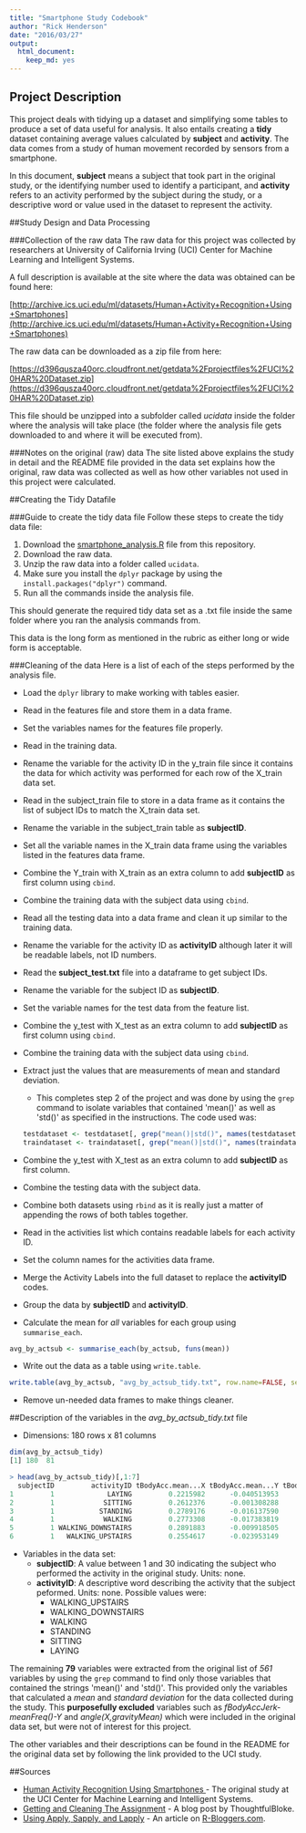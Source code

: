 ```yaml
---
title: "Smartphone Study Codebook"
author: "Rick Henderson"
date: "2016/03/27"
output:
  html_document:
    keep_md: yes
---
```


## Project Description
This project deals with tidying up a dataset and simplifying some tables to produce a set of data useful for analysis. It also entails creating a __tidy__ dataset containing average values calculated by __subject__ and __activity__. The data comes from a study of human movement recorded by sensors from a smartphone.

In this document, __subject__ means a subject that took part in the original study, or the identifying number used to identify a participant, and __activity__ refers to an activity performed by the subject during the study, or a descriptive word or value used in the dataset to represent the activity.

##Study Design and Data Processing

###Collection of the raw data
The raw data for this project was collected by researchers at University of California Irving (UCI) Center for Machine Learning and Intelligent Systems.

A full description is available at the site where the data was obtained can be found here:

[http://archive.ics.uci.edu/ml/datasets/Human+Activity+Recognition+Using+Smartphones](http://archive.ics.uci.edu/ml/datasets/Human+Activity+Recognition+Using+Smartphones)

The raw data can be downloaded as a zip file from here:

[https://d396qusza40orc.cloudfront.net/getdata%2Fprojectfiles%2FUCI%20HAR%20Dataset.zip](https://d396qusza40orc.cloudfront.net/getdata%2Fprojectfiles%2FUCI%20HAR%20Dataset.zip)

This file should be unzipped into a subfolder called _ucidata_ inside the folder where the analysis will take place (the folder where the analysis file gets downloaded to and where it will be executed from).

###Notes on the original (raw) data 
The site listed above explains the study in detail and the README file provided in the data set explains how the original, raw data was collected as well as how other variables not used in this project were calculated.

##Creating the Tidy Datafile

###Guide to create the tidy data file
Follow these steps to create the tidy data file:

1. Download the [smartphone_analysis.R](smartphone_analysis.R) file from this repository.
2. Download the raw data.
3. Unzip the raw data into a folder called `ucidata`.
4. Make sure you install the `dplyr` package by using the `install.packages("dplyr")` command.
5. Run all the commands inside the analysis file.

This should generate the required tidy data set as a .txt file inside the same folder where you ran the analysis commands from.

This data is the long form as mentioned in the rubric as either long or wide form is acceptable.

###Cleaning of the data
Here is a list of each of the steps performed by the analysis file.

* Load the `dplyr` library to make working with tables easier.
* Read in the features file and store them in a data frame.
* Set the variables names for the features file properly.
* Read in the training data.
* Rename the variable for the activity ID in the y\_train file since it contains the data for which activity was performed for each row of the X\_train data set.
* Read in the subject\_train file to store in a data frame as it contains the list of subject IDs to match the X\_train data set.
* Rename the variable in the subject\_train table as __subjectID__.
* Set all the variable names in the X\_train data frame using the variables listed in the features data frame.
* Combine the Y\_train with X\_train as an extra column to add __subjectID__ as first column using `cbind`.
* Combine the training data with the subject data using `cbind`.
* Read all the testing data into a data frame and clean it up similar to the training data.
* Rename the variable for the activity ID as __activityID__ although later it will be readable labels, not ID numbers.
* Read the __subject\_test.txt__ file into a dataframe to get subject IDs.
* Rename the variable for the subject ID as __subjectID__.
* Set the variable names for the test data from the feature list.
* Combine the y\_test with X\_test as an extra column to add __subjectID__ as first column using `cbind`.
* Combine the training data with the subject data using `cbind`.
* Extract just the values that are measurements of mean and standard deviation.
  * This completes step 2 of the project and was done by using the `grep` command to isolate variables that contained 'mean()' as well as 'std()' as specified in the instructions. The code used was:

  ```R
  testdataset <- testdataset[, grep("mean()|std()", names(testdataset) )]
  traindataset <- traindataset[, grep("mean()|std()", names(traindataset) )]
   ```

* Combine the y\_test with X\_test as an extra column to add __subjectID__ as first column.
* Combine the testing data with the subject data.
* Combine both datasets using `rbind` as it is really just a matter of appending the rows of both tables together. 
* Read in the activities list which contains readable labels for each activity ID.
* Set the column names for the activities data frame.
* Merge the Activity Labels into the full dataset to replace the __activityID__ codes.
* Group the data by __subjectID__ and __activityID__.
* Calculate the mean for *all* variables for each group using `summarise_each`.

```R
avg_by_actsub <- summarise_each(by_actsub, funs(mean))
```

* Write out the data as a table using `write.table`.

```R
write.table(avg_by_actsub, "avg_by_actsub_tidy.txt", row.name=FALSE, sep=" ")
```

* Remove un-needed data frames to make things cleaner.

##Description of the variables in the _avg\_by\_actsub\_tidy.txt_ file
* Dimensions: 180 rows x 81 columns

```R
dim(avg_by_actsub_tidy)
[1] 180  81

> head(avg_by_actsub_tidy)[,1:7]
  subjectID         activityID tBodyAcc.mean...X tBodyAcc.mean...Y tBodyAcc.mean...Z tBodyAcc.std...X tBodyAcc.std...Y
1         1             LAYING         0.2215982      -0.040513953        -0.1132036      -0.92805647     -0.836827406
2         1            SITTING         0.2612376      -0.001308288        -0.1045442      -0.97722901     -0.922618642
3         1           STANDING         0.2789176      -0.016137590        -0.1106018      -0.99575990     -0.973190056
4         1            WALKING         0.2773308      -0.017383819        -0.1111481      -0.28374026      0.114461337
5         1 WALKING_DOWNSTAIRS         0.2891883      -0.009918505        -0.1075662       0.03003534     -0.031935943
6         1   WALKING_UPSTAIRS         0.2554617      -0.023953149        -0.0973020      -0.35470803     -0.002320265
```
* Variables in the data set:
  * __subjectID__: A value between 1 and 30 indicating the subject who performed the activity in the original study. Units: none.
  * __activityID__: A descriptive word describing the activity that the subject peformed. Units: none. Possible values were: 
    * WALKING\_UPSTAIRS
    * WALKING\_DOWNSTAIRS
    * WALKING
    * STANDING
    * SITTING
    * LAYING

The remaining __79__ variables were extracted from the original list of _561_ variables by using the `grep` command to find only those variables that contained the strings 'mean()' and 'std()'. This provided only the variables that calculated a _mean_ and _standard deviation_ for the data collected during the study. This __purposefully excluded__ variables such as _fBodyAccJerk-meanFreq()-Y_ and _angle(X,gravityMean)_ which were included in the original data set, but were not of interest for this project.

The other variables and their descriptions can be found in the README for the original data set by following the link provided to the UCI study.

##Sources
* [Human Activity Recognition Using Smartphones ](http://archive.ics.uci.edu/ml/datasets/Human+Activity+Recognition+Using+Smartphones) - The original study at the UCI Center for Machine Learning and Intelligent Systems.
* [Getting and Cleaning The Assignment](https://thoughtfulbloke.wordpress.com/2015/09/09/getting-and-cleaning-the-assignment/) - A blog post by ThoughtfulBloke.
* [Using Apply, Sapply, and Lapply](http://www.r-bloggers.com/using-apply-sapply-lapply-in-r/) - An article on [R-Bloggers.com](http://www.r-bloggers.com).

